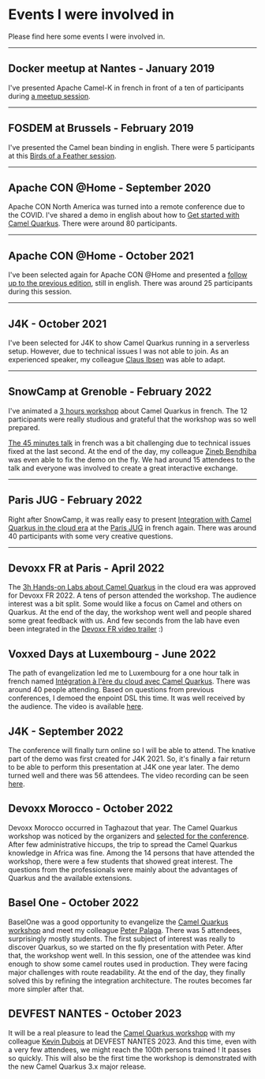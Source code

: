 # Events I were involved in

Please find here some events I were involved in.

---
## Docker meetup at Nantes - January 2019

I've presented Apache Camel-K in french in front of a ten of participants during [a meetup session](https://www.meetup.com/Docker-Nantes/events/257922731/).

---
## FOSDEM at Brussels - February 2019

I've presented the Camel bean binding in english. There were 5 participants at this [Birds of a Feather session](https://archive.fosdem.org/2019/schedule/event/bof_apache_camel/).

---
## Apache CON @Home - September 2020

Apache CON North America was turned into a remote conference due to the COVID.
I've shared a demo in english about how to [Get started with Camel Quarkus](https://youtu.be/POWsZnGhVHM?t=25).
There were around 80 participants.

---
## Apache CON @Home - October 2021

I've been selected again for Apache CON @Home and presented a [follow up to the previous edition](https://youtu.be/tn3cdZM8SrI?list=PLU2OcwpQkYCxLmjKtI-SD4ZOgBmoeuXNu&t=21), still in english.
There was around 25 participants during this session.

---
## J4K - October 2021

I've been selected for J4K to show Camel Quarkus running in a serverless setup.
However, due to technical issues I was not able to join.
As an experienced speaker, my colleague [Claus Ibsen](https://github.com/davsclaus) was able to adapt.

---
## SnowCamp at Grenoble - February 2022

I've animated a [3 hours workshop](https://snowcamp2022.sched.com/event/qHQ9/workshop-sur-lintegration-a-lere-du-cloud-avec-camel-quarkus) about Camel Quarkus in french.
The 12 participants were really studious and grateful that the workshop was so well prepared.

[The 45 minutes talk](https://snowcamp2022.sched.com/event/qHQy/integration-a-lere-du-cloud-avec-camel-quarkus) in french was a bit challenging due to technical issues fixed at the last second.
At the end of the day, my colleague [Zineb Bendhiba](https://github.com/zbendhiba) was even able to fix the demo on the fly.
We had around 15 attendees to the talk and everyone was involved to create a great interactive exchange.

---
## Paris JUG - February 2022

Right after SnowCamp, it was really easy to present [Integration with Camel Quarkus in the cloud era](https://youtu.be/LAFUKrSSa9A?t=5) at the [Paris JUG](https://www.parisjug.org/xwiki/wiki/oldversion/view/Meeting/20220208) in french again.
There was around 40 participants with some very creative questions.

---
## Devoxx FR at Paris - April 2022

The [3h Hands-on Labs about Camel Quarkus](https://cfp.devoxx.fr/2022/talk/NOF-9542/Integration_a_l'ere_du_cloud_avec_Camel_Quarkus) in the cloud era was approved for Devoxx FR 2022.
A tens of person attended the workshop. The audience interest was a bit split. Some would like a focus on Camel and others on Quarkus.
At the end of the day, the workshop went well and people shared some great feedback with us.
And few seconds from the lab have even been integrated in the [Devoxx FR video trailer](https://youtu.be/a0tFfx1VnQM?t=31) :)

## Voxxed Days at Luxembourg - June 2022

The path of evangelization led me to Luxembourg for a one hour talk in french named [Intégration à l'ère du cloud avec Camel Quarkus](https://cfp-voxxed-lux.yajug.org/2022/talk/HKL-0341/Integration_a_l'ere_du_cloud_avec_Camel_Quarkus). There was around 40 people attending. Based on questions from previous conferences, I demoed the enpoint DSL this time. It was well received by the audience.
The video is available [here](https://www.youtube.com/watch?v=taCIEEQCjeM).

## J4K - September 2022
The conference will finally turn online so I will be able to attend. The knative part of the demo was first created for J4K 2021.
So, it's finally a fair return to be able to perform this presentation at J4K one year later.
The demo turned well and there was 56 attendees.
The video recording can be seen [here](https://www.youtube.com/watch?v=ISf7mmU09z8).

## Devoxx Morocco - October 2022
Devoxx Morocco occurred in Taghazout that year. The Camel Quarkus workshop was noticed by the organizers and [selected for the conference](https://devoxx.ma/edition-2022/).
After few administrative hiccups, the trip to spread the Camel Quarkus knowledge in Africa was fine.
Among the 14 persons that have attended the workshop, there were a few students that showed great interest.
The questions from the professionals were mainly about the advantages of Quarkus and the available extensions. 

## Basel One - October 2022
BaselOne was a good opportunity to evangelize the [Camel Quarkus workshop](https://baselone.ch/speech.html?id=08CA4481-7EBE-44BF-B88E-5FEA9519FB18) and meet my colleague [Peter Palaga](https://github.com/ppalaga).
There was 5 attendees, surprisingly mostly students.
The first subject of interest was really to discover Quarkus, so we started on the fly presentation with Peter.
After that, the workshop went well.
In this session, one of the attendee was kind enough to show some camel routes used in production.
They were facing major challenges with route readability.
At the end of the day, they finally solved this by refining the integration architecture.
The routes becomes far more simpler after that.

## DEVFEST NANTES - October 2023
It will be a real pleasure to lead the [Camel Quarkus workshop](https://devfest2023.gdgnantes.com/en/sessions/workshop_sur_l_integration_a_l_ere_du_cloud_avec_camel_quarkus/) with my colleague [Kevin Dubois](https://www.kevindubois.com/) at DEVFEST NANTES 2023.
And this time, even with a very few attendees, we might reach the 100th persons trained ! It passes so quickly.
This will also be the first time the workshop is demonstrated with the new Camel Quarkus 3.x major release.
